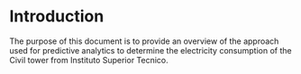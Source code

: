 # Introduction
The purpose of this document is to provide an overview of the approach used for predictive analytics to determine the electricity consumption of the Civil tower from Instituto Superior Tecnico.
